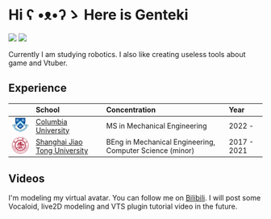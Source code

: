 # Hi ʕ •ᴥ•ʔゝ Here is Genteki
[![](https://img.shields.io/badge/-Bilibili-EC6791)](https://space.bilibili.com/474104136) [![](https://img.shields.io/badge/LinkedIn-blue)](https://www.linkedin.com/in/kaiyuanzhang-zz/)

Currently I am studying robotics. I also like creating useless tools about game and Vtuber.

## Experience
| | School | Concentration | Year |
|:-- |:-- |:--  |:-- |
|  <img width="75" src="./img/columbia.svg" alt="Cubist"></img> | [Columbia University](https://www.columbia.edu/)  | MS in Mechanical Engineering | 2022 - |
| <img width="75" src="./img/sjtu.png" alt="Cubist"></img> | [Shanghai Jiao Tong University](https://www.sjtu.edu.cn) | BEng in Mechanical Engineering, Computer Science (minor) | 2017 - 2021 |

## Videos
I'm modeling my virtual avatar. You can follow me on [Bilibili](https://space.bilibili.com/474104136). I will post some Vocaloid, live2D modeling and VTS plugin tutorial video in the future.
